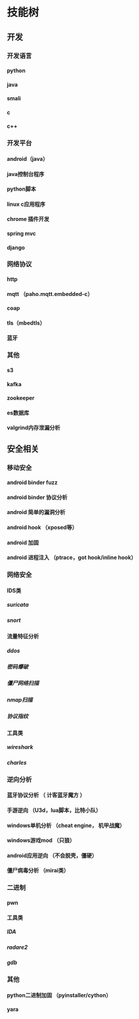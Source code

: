 # 技能树
## 开发
### 开发语言
####  python
####  java
####  smali
####  c
####  c++

### 开发平台
####  android（java）
####  java控制台程序
####  python脚本
####  linux c应用程序
####  chrome 插件开发
####  spring mvc
####  django

### 网络协议
####  http
####  mqtt （paho.mqtt.embedded-c）
####  coap
####  tls（mbedtls）
####  蓝牙

### 其他
####  s3
####  kafka
####  zookeeper
####  es数据库
####  valgrind内存泄漏分析

## 安全相关
### 移动安全
####  android binder fuzz
####  android binder 协议分析
####  android 简单的漏洞分析
####  android hook （xposed等）
####  android 加固
####  android 进程注入 （ptrace，got hook/inline hook）

### 网络安全
#### IDS类
##### suricata
##### snort
#### 流量特征分析
##### ddos
##### 密码爆破
##### 僵尸网络扫描
##### nmap扫描
##### 协议指纹
#### 工具类
##### wireshark
##### charles

### 逆向分析
#### 蓝牙协议分析 （ 计客蓝牙魔方 ）
#### 手游逆向 （U3d，lua脚本，比特小队）
#### windows单机分析 （cheat engine， 机甲战魔）
#### windows游戏mod （只狼）
#### android应用逆向 （不会脱壳，僵硬）
#### 僵尸病毒分析 （mirai类）

### 二进制
#### pwn
#### 工具类
##### IDA
##### radare2
##### gdb

### 其他
#### python二进制加固 （pyinstaller/cython）
#### yara
